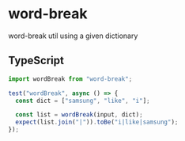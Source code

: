 # word-break

word-break util using a given dictionary

## TypeScript

```ts
import wordBreak from "word-break";

test("wordBreak", async () => {
  const dict = ["samsung", "like", "i"];

  const list = wordBreak(input, dict);
  expect(list.join("|")).toBe("i|like|samsung");
});
```

